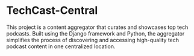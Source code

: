 # TechCast-Central
This project is a content aggregator that curates and showcases top tech podcasts. Built using the Django framework and Python, the aggregator simplifies the process of discovering and accessing high-quality tech podcast content in one centralized location.
